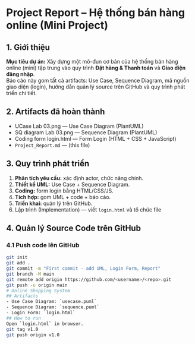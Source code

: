 # Project Report – Hệ thống bán hàng online (Mini Project)

## 1. Giới thiệu
**Mục tiêu dự án:** Xây dựng một mô-đun cơ bản của hệ thống bán hàng online (mini) tập trung vào quy trình **Đặt hàng & Thanh toán** và **Giao diện đăng nhập**.  
Báo cáo này gom tất cả artifacts: Use Case, Sequence Diagram, mã nguồn giao diện (login), hướng dẫn quản lý source trên GitHub và quy trình phát triển chi tiết.
## 2. Artifacts đã hoàn thành
- UCase Lab 03.png — Use Case Diagram (PlantUML)
- SQ diagram Lab 03.png — Sequence Diagram (PlantUML)
- Coding form login.html — Form Login (HTML + CSS + JavaScript)
- `Project_Report.md` — (this file)
## 3. Quy trình phát triển
1. **Phân tích yêu cầu:** xác định actor, chức năng chính.  
2. **Thiết kế UML:** Use Case + Sequence Diagram.  
3. **Coding:** form login bằng HTML/CSS/JS.  
4. **Tích hợp:** gom UML + code + báo cáo.  
5. **Triển khai:** quản lý trên GitHub.
4. Lập trình (Implementation) — viết `login.html` và tổ chức file  
## 4. Quản lý Source Code trên GitHub
### 4.1 Push code lên GitHub
```bash
git init
git add .
git commit -m "First commit - add UML, Login Form, Report"
git branch -M main
git remote add origin https://github.com/<username>/<repo>.git
git push -u origin main
# Online Shopping System
## Artifacts
- Use Case Diagram: `usecase.puml`
- Sequence Diagram: `sequence.puml`
- Login Form: `login.html`
## How to run
Open `login.html` in browser.
git tag v1.0
git push origin v1.0
